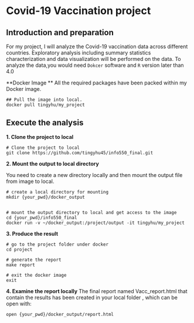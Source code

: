 
Covid-19 Vaccination project
 =====
 
Introduction and preparation
----

For my project, I will analyze the Covid-19 vaccination data across different countries. Exploratory analysis including summary statistics characterization and data visualization will be performed on the data.
To analyze the data,you would need `Dokcer` software and `R` version later than 4.0  


**Docker Image **
All the required packages  have been packed within my Docker image.

```
## Pull the image into local.
docker pull tingyhu/my_project
```


Execute the analysis
------

**1. Clone the project to local**

```
# Clone the project to local
git clone https://github.com/tingyhu45/info550_final.git
```

**2. Mount the output to local directory**

You need to create a new directory locally and then mount the output file from image to local.

```
# create a local directory for mounting
mkdir {your_pwd}/docker_output


# mount the output directory to local and get access to the image
cd {your_pwd}/info550_final
docker run -v ~/docker_output:/project/output -it tingyhu/my_project
```

**3. Produce the result**

```
# go to the project folder under docker 
cd project

# generate the report
make report

# exit the docker image
exit
```

**4. Examine the report locally**
The final report named Vacc_report.html that contain the results has been created in your local folder , which can be open with:

```
open {your_pwd}/docker_output/report.html
```





